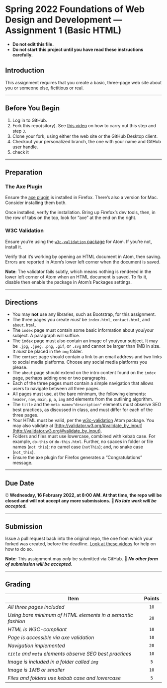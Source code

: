 # Spring 2022 Foundations of Web Design and Development — Assignment 1 (Basic HTML)

* **Do not edit this file.**  
* **Do not start this project until you have read these instructions carefully.**

## Introduction
This assignment requires that you create a basic, three-page web site about you or someone else, fictitious or real.

---

## Before You Begin
1. Log in to GitHub.
2. Fork this repo(sitory). See [this video](http://code-warrior.github.io/tutorials/git/github/forking-and-cloning-at-the-github-web-site/) on how to carry out this step and step `3`.
3. Clone your fork, using either the web site or the GitHub Desktop client.
4. Checkout your personalized branch, the one with your name and GitHub user handle.
5. check it

---

## Preparation
### The Axe Plugin
Ensure the [axe plugin](https://www.deque.com/axe/) is installed in Firefox. There’s also a version for Mac. Consider installing them both.

Once installed, verify the installation. Bring up Firefox’s dev tools, then, in the row of tabs on the top, look for “axe” at the end on the right.

### W3C Validation
Ensure you’re using the [`w3c-validation` package](https://atom.io/packages/w3c-validation) for Atom. If you’re not, install it.

Verify that it’s working by opening an HTML document in Atom, then saving. Errors are reported in Atom’s lower left corner when the document is saved.

**Note**: The validator fails subtly, which means nothing is rendered in the lower left corner of Atom when an HTML document is saved. To fix it, disable then enable the package in Atom’s Packages settings.

---

## Directions
* You may **not** use any libraries, such as Bootstrap, for this assignment.
* The three pages you create *must* be `index.html`, `contact.html`, and `about.html`.
* The `index` page must contain some basic information about you/your subject. A paragraph will suffice.
* The `index` page must also contain an image of you/your subject. It may be `.jpg`, `.jpeg`, `.png`, `.gif`, or `.svg` and cannot be larger than 1MB in size. It *must* be placed in the `img` folder.
* The `contact` page should contain a link to an email address and two links to social media platforms. Choose any social media platforms you please.
* The `about` page should extend on the intro content found on the `index` page, perhaps adding one or two paragraphs.
* Each of the three pages must contain a simple navigation that allows users to navigate between all three pages.
* All pages must use, at the bare minimum, the following elements: `header`, `nav`, `main`, `p`, `a`, `img` and elements from the outlining algorithm.
* The `title` and the `meta name="description"` elements must observe SEO best practices, as discussed in class, and must differ for each of the three pages.
* Your HTML must be valid, per the [w3c-validation](https://atom.io/packages/w3c-validation) Atom package. You may also validate at [http://validator.w3.org/#validate_by_input](http://validator.w3.org/#validate_by_input).
* Folders and files must use lowercase, combined with kebab case. For example, `do-this` or `do-this.html`. Further, no spaces in folder or file names (`not this`); no camel case (`notThis`); and, no snake case (`not_this`).
* Ensure the axe plugin for Firefox generates a “Congratulations” message.

---

## Due Date
⏰ **Wednesday, 16 February 2022, at 8:00 AM. At that time, the repo will be closed and will not accept any more submissions. 🚫 _No late work will be accepted._**

---

## Submission
Issue a pull request back into the original repo, the one from which your forked was created, before the deadline. [Look at these videos](http://code-warrior.github.io/tutorials/git/github/) for help on how to do so.

**Note**: This assignment may *only* be submitted via GitHub. 🚫 **_No other form of submission will be accepted_**.

---

## Grading
| Item                                                        | Points |
|-------------------------------------------------------------|:------:|
| *All three pages included*                                  | `10`   |
| *Using bare minimum of HTML elements in a semantic fashion* | `20`   |
| *HTML is W3C-compliant*                                     | `10`   |
| *Page is accessible via axe validation*                     | `10`   |
| *Navigation implemented*                                    | `20`   |
| *`title` and `meta` elements observe SEO best practices*    | `10`   |
| *Image is included in a folder called `img`*                | `5`    |
| *Image is 1MB or smaller*                                   | `10`   |
| *Files and folders use kebab case and lowercase*            | `5`    |
